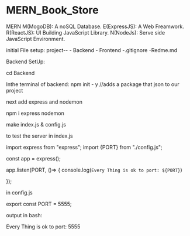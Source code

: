 # MERN_Book_Store

MERN 
M(MogoDB): A noSQL Database.
E(ExpressJS): A Web Freamwork.
R(ReactJS): UI Building JavaScript Library.
N(NodeJs): Serve side JavaScript Environment.

initial File setup:
project--
      - Backend
      - Frontend
      -.gitignore
      -Redme.md

Backend SetUp:

cd Backend

Inthe terminal of backend:
 npm init - y   //adds a package that json to our project

 next add express and nodemon 

 npm i express nodemon

make index.js & config.js 

to test the server
in index.js

import express from "express";
import {PORT} from "./config.js";

const app = express();

app.listen(PORT, ()=> {
    console.log(`Every Thing is ok to port: ${PORT}`)

});

in config.js 

export const PORT = 5555;

output in bash:

Every Thing is ok to port: 5555
